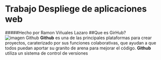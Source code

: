 # Trabajo Despliege de aplicaciones web
#####Hecho por Ramon Viñuales Lazaro
##Que es GirHub?
![imagen Github](https://i.blogs.es/bd50eb/github_logo/1024_2000.png)
**Github** es una de las principales plataformas para crear proyectos, caraterizado por sus funciones colaborativas, que ayudan a que todos puedan aportar su granito de arena para mejorar el código.
 **Github** utiliza un sistema de control de versiones
